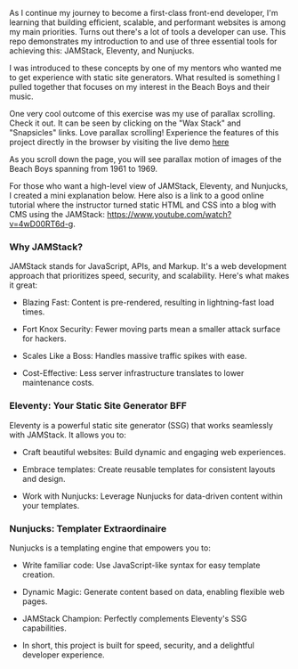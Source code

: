 As I continue my journey to become a first-class front-end developer, I'm learning that building efficient, scalable, and performant websites is among my main priorities. Turns out there's a lot of tools a developer can use. This repo demonstrates my introduction to and use of three essential tools for achieving this: JAMStack, Eleventy, and Nunjucks.

I was introduced to these concepts by one of my mentors who wanted me to get experience with static site generators. What resulted is something I pulled together that focuses on my interest in the Beach Boys and their music.

One very cool outcome of this exercise was my use of parallax scrolling. Check it out. It can be seen by clicking on the "Wax Stack" and "Snapsicles" links. Love parallax scrolling! Experience the features of this project directly in the browser by visiting the live demo [here](https://courageous-malasada-fb7028.netlify.app/)

<!-- Here is an image that shows the top of the snapsicles page:

![gif](https://github.com/user-attachments/assets/d660b1cc-7ff8-4cdf-a264-2db89974344f) -->

As you scroll down the page, you will see parallax motion of images of the Beach Boys spanning from 1961 to 1969.

For those who want a high-level view of JAMStack, Eleventy, and Nunjucks, I created a mini explanation below. Here also is a link to a good online tutorial where the instructor turned static HTML and CSS into a blog with CMS using the JAMStack: https://www.youtube.com/watch?v=4wD00RT6d-g.

### Why JAMStack?

JAMStack stands for JavaScript, APIs, and Markup. It's a web development approach that prioritizes speed, security, and scalability. Here's what makes it great:

- Blazing Fast: Content is pre-rendered, resulting in lightning-fast load times.

- Fort Knox Security: Fewer moving parts mean a smaller attack surface for hackers.

- Scales Like a Boss: Handles massive traffic spikes with ease.

- Cost-Effective: Less server infrastructure translates to lower maintenance costs.

### Eleventy: Your Static Site Generator BFF

Eleventy is a powerful static site generator (SSG) that works seamlessly with JAMStack. It allows you to:

- Craft beautiful websites: Build dynamic and engaging web experiences.

- Embrace templates: Create reusable templates for consistent layouts and design.

- Work with Nunjucks: Leverage Nunjucks for data-driven content within your templates.

### Nunjucks: Templater Extraordinaire

Nunjucks is a templating engine that empowers you to:

- Write familiar code: Use JavaScript-like syntax for easy template creation.

- Dynamic Magic: Generate content based on data, enabling flexible web pages.

- JAMStack Champion: Perfectly complements Eleventy's SSG capabilities.

- In short, this project is built for speed, security, and a delightful developer experience.